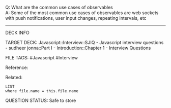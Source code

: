 Q: What are the common use cases of observables  
A: Some of the most common use cases of observables are web sockets with push notifications, user input changes, repeating intervals, etc
<!--ID: 1693596685832-->

---

DECK INFO

TARGET DECK: Javascript::Interview::SJIQ - Javascript interview questions - sudheer jonna::Part I - Introduction::Chapter 1 - Interview Questions

FILE TAGS: #Javascript #Interview

Reference:

Related:

```dataview
LIST
where file.name = this.file.name
```

QUESTION STATUS: Safe to store
